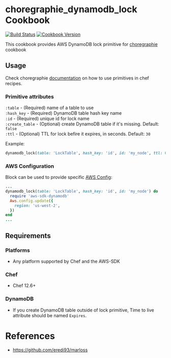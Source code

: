 # choregraphie_dynamodb_lock Cookbook

[![Build Status](https://travis-ci.org/gordonbondon/choregraphie-dynamodb-lock.svg?branch=master)](https://travis-ci.org/gordonbondon/choregraphie-dynamodb-lock) [![Cookbook Version](https://img.shields.io/cookbook/v/choregraphie_dynamodb_lock.svg)](https://supermarket.chef.io/cookbooks/choregraphie_dynamodb_lock)

This cookbook provides AWS DynamoDB lock primitive for [choregraphie](https://github.com/criteo-cookbooks/choregraphie) cookbook  

## Usage

Check choregraphie [documentation](https://github.com/criteo-cookbooks/choregraphie/blob/master/README.md) on how to use primitives in chef recipes.

### Primitive attributes

`:table` - (Required) name of a table to use  
`:hash_key` - (Required) DynamoDB table hash key name  
`:id` - (Required) unique id for lock name  
`:create_table` - (Optional) create DynamoDB table if it's missing. Default: `false`  
`:ttl` - (Optional) TTL for lock befire it expires, in seconds. Default: `30`  

Example:
```ruby
dynamodb_lock(table: 'LockTable', hash_key: 'id', id: 'my_node', ttl: 600)
```

### AWS Configuration

Block can be used to provide specific [AWS Config](https://docs.aws.amazon.com/sdk-for-ruby/v3/api/index.html#Configuration_Options):
```ruby
...
dynamodb_lock(table: 'LockTable', hash_key: 'id', id: 'my_node') do
  require 'aws-sdk-dynamodb'
  Aws.config.update({
    region: 'us-west-2',
  })
end
...
```

## Requirements

### Platforms

- Any platform supported by Chef and the AWS-SDK

### Chef

- Chef 12.6+

### DynamoDB

- If you create DynamoDB table outside of lock primitive, Time to live attribute
should be named `Expires`.

# References
* https://github.com/eredi93/marloss


